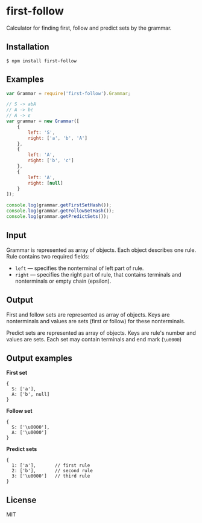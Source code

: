 # first-follow
Calculator for finding first, follow and predict sets by the grammar.

## Installation
```
$ npm install first-follow
```

## Examples
```javascript
var Grammar = require('first-follow').Grammar;

// S -> abA
// A -> bc
// A -> ε
var grammar = new Grammar([
    {
        left: 'S',
        right: ['a', 'b', 'A']
    },
    {
        left: 'A',
        right: ['b', 'c']
    },
    {
        left: 'A',
        right: [null]
    }
]);

console.log(grammar.getFirstSetHash());
console.log(grammar.getFollowSetHash());
console.log(grammar.getPredictSets());
```

## Input
Grammar is represented as array of objects. Each object describes one rule. Rule contains two required fields:
  * `left` — specifies the nonterminal of left part of rule.
  * `right` — specifies the right part of rule, that contains terminals and nonterminals or empty chain (epsilon).

## Output
First and follow sets are represented as array of objects. Keys are nonterminals and values are sets (first or follow) for these nonterminals.

Predict sets are represented as array of objects. Keys are rule's number and values are sets. Each set may contain terminals and end mark (`\u0000`)

## Output examples
**First set**
```
{
  S: ['a'],
  A: ['b', null]
}
```

**Follow set**
```
{
  S: ['\u0000'],
  A: ['\u0000']
}
```

**Predict sets**
```
{
  1: ['a'],       // first rule
  2: ['b'],       // second rule
  3: ['\u0000']   // third rule
}
```

## License
  MIT

